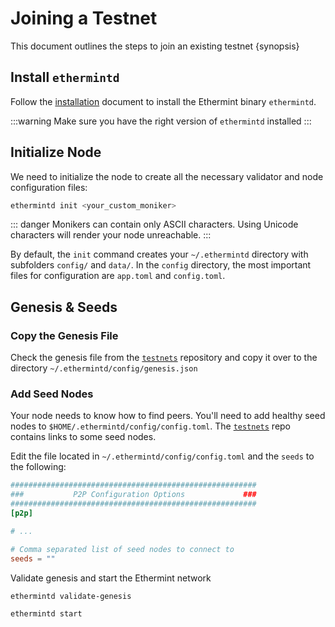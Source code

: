 <!--
order: 1
-->

# Joining a Testnet

This document outlines the steps to join an existing testnet {synopsis}

## Install `ethermintd`

Follow the [installation](./../quickstart/installation) document to install the Ethermint binary `ethermintd`.

:::warning
Make sure you have the right version of `ethermintd` installed
:::

## Initialize Node

We need to initialize the node to create all the necessary validator and node configuration files:

```bash
ethermintd init <your_custom_moniker>
```

::: danger
Monikers can contain only ASCII characters. Using Unicode characters will render your node unreachable.
:::

By default, the `init` command creates your `~/.ethermintd` directory with subfolders `config/` and `data/`.
In the `config` directory, the most important files for configuration are `app.toml` and `config.toml`.

## Genesis & Seeds

### Copy the Genesis File

Check the genesis file from the [`testnets`](https://github.com/tharsis/testnets) repository and copy it over to the directory `~/.ethermintd/config/genesis.json`

### Add Seed Nodes

Your node needs to know how to find peers. You'll need to add healthy seed nodes to `$HOME/.ethermintd/config/config.toml`. The [`testnets`](https://github.com/tharsis/testnets) repo contains links to some seed nodes.

Edit the file located in `~/.ethermintd/config/config.toml` and the `seeds` to the following:

```toml
#######################################################
###           P2P Configuration Options             ###
#######################################################
[p2p]

# ...

# Comma separated list of seed nodes to connect to
seeds = ""
```

Validate genesis and start the Ethermint network

```bash
ethermintd validate-genesis
```

```bash
ethermintd start
```
